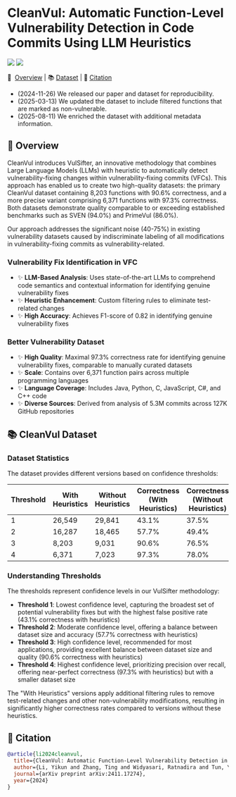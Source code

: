 # CleanVul: Automatic Function-Level Vulnerability Detection in Code Commits Using LLM Heuristics

<p align="left">
    <a href="https://arxiv.org/abs/2411.17274"><img src="https://img.shields.io/badge/arXiv-2411.17274-b31b1b.svg?style=for-the-badge"></a>
    <a href="https://opensource.org/license/mit/"><img src="https://img.shields.io/badge/License-MIT-blue.svg?style=for-the-badge"></a>
</p>

<p align="left">
    📜 &nbsp;<a href="#-overview">Overview</a>
    | 📚&nbsp;<a href="#-cleanvul-dataset">Dataset</a>
    | 📝&nbsp;<a href="#-citation">Citation</a>
</p>

* (2024-11-26) We released our paper and dataset for reproducibility.
* (2025-03-13) We updated the dataset to include filtered functions that are marked as non-vulnerable.
* (2025-08-11) We enriched the dataset with additional metadata information.

## 📜 Overview

CleanVul introduces VulSifter, an innovative methodology that combines Large Language Models (LLMs) with heuristic to automatically detect vulnerability-fixing changes within vulnerability-fixing commits (VFCs). This approach has enabled us to create two high-quality datasets: the primary CleanVul dataset containing 8,203 functions with 90.6% correctness, and a more precise variant comprising 6,371 functions with 97.3% correctness. Both datasets demonstrate quality comparable to or exceeding established benchmarks such as SVEN (94.0%) and PrimeVul (86.0%).

Our approach addresses the significant noise (40-75%) in existing vulnerability datasets caused by indiscriminate labeling of all modifications in vulnerability-fixing commits as vulnerability-related.

### Vulnerability Fix Identification in VFC

* ✨ **LLM-Based Analysis**: Uses state-of-the-art LLMs to comprehend code semantics and contextual information for identifying genuine vulnerability fixes
* ✨ **Heuristic Enhancement**: Custom filtering rules to eliminate test-related changes
* ✨ **High Accuracy**: Achieves F1-score of 0.82 in identifying genuine vulnerability fixes

### Better Vulnerability Dataset

* ✨ **High Quality**: Maximal 97.3% correctness rate for identifying genuine vulnerability fixes, comparable to manually curated datasets
* ✨ **Scale**: Contains over 6,371 function pairs across multiple programming languages
* ✨ **Language Coverage**: Includes Java, Python, C, JavaScript, C#, and C++ code
* ✨ **Diverse Sources**: Derived from analysis of 5.3M commits across 127K GitHub repositories

## 📚 CleanVul Dataset

### Dataset Statistics

The dataset provides different versions based on confidence thresholds:

| Threshold | With Heuristics | Without Heuristics | Correctness (With Heuristics) | Correctness (Without Heuristics) |
|-----------|-----------------|--------------------|-------------------------------|----------------------------------|
| 1         | 26,549          | 29,841             | 43.1%                         | 37.5%                            |
| 2         | 16,287          | 18,465             | 57.7%                         | 49.4%                            |
| 3         | 8,203           | 9,031              | 90.6%                         | 76.5%                            |
| 4         | 6,371           | 7,023              | 97.3%                         | 78.0%                            |

### Understanding Thresholds

The thresholds represent confidence levels in our VulSifter methodology:

* **Threshold 1**: Lowest confidence level, capturing the broadest set of potential vulnerability fixes but with the highest false positive rate (43.1% correctness with heuristics)
* **Threshold 2**: Moderate confidence level, offering a balance between dataset size and accuracy (57.7% correctness with heuristics)
* **Threshold 3**: High confidence level, recommended for most applications, providing excellent balance between dataset size and quality (90.6% correctness with heuristics)
* **Threshold 4**: Highest confidence level, prioritizing precision over recall, offering near-perfect correctness (97.3% with heuristics) but with a smaller dataset size

The "With Heuristics" versions apply additional filtering rules to remove test-related changes and other non-vulnerability modifications, resulting in significantly higher correctness rates compared to versions without these heuristics.

## 📝 Citation

```bibtex
@article{li2024cleanvul,
  title={CleanVul: Automatic Function-Level Vulnerability Detection in Code Commits Using LLM Heuristics},
  author={Li, Yikun and Zhang, Ting and Widyasari, Ratnadira and Tun, Yan Naing and Nguyen, Huu Hung and Bui, Tan and Irsan, Ivana Clairine and Cheng, Yiran and Lan, Xiang and Ang, Han Wei and others},
  journal={arXiv preprint arXiv:2411.17274},
  year={2024}
}
```
